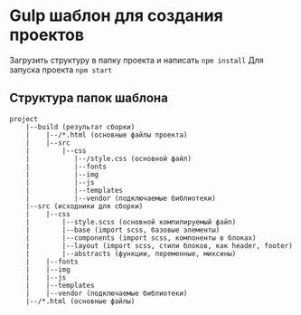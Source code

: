 # Gulp шаблон для создания проектов

Загрузить структуру в папку проекта и написать ``` npm install ```
Для запуска проекта ``` npm start ```

## Структура папок шаблона
```
project
    |--build (результат сборки)
    |    |--/*.html (основные файлы проекта)
    |    |--src
    |        |--css
    |           |--/style.сss (основной файл)
    |           |--fonts
    |           |--img
    |           |--js
    |           |--templates
    |           |--vendor (подключаемые библиотеки)
    |--src (исходники для сборки)
    |    |--css
    |        |--style.scss (основной компилируемый файл)
    |        |--base (import scss, базовые элементы)
    |        |--components (import scss, компоненты в блоках)
    |        |--layout (import scss, стили блоков, как header, footer)
    |        |--abstracts (функции, переменные, миксины)
    |    |--fonts
    |    |--img
    |    |--js
    |    |--templates
    |    |--vendor (подключаемые библиотеки)
    |--/*.html (основные файлы)
```


